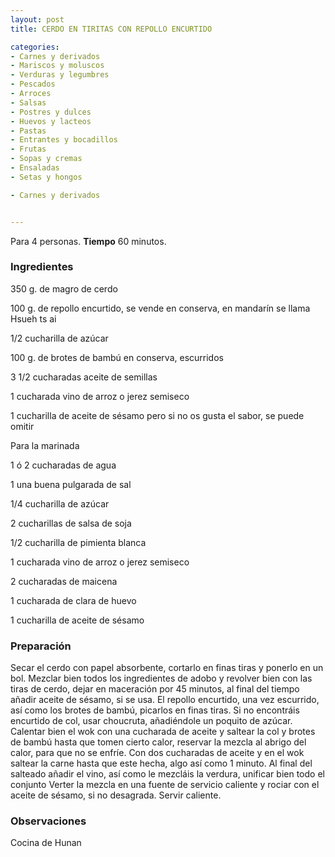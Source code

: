```yaml
---
layout: post
title: CERDO EN TIRITAS CON REPOLLO ENCURTIDO

categories:
- Carnes y derivados
- Mariscos y moluscos
- Verduras y legumbres
- Pescados
- Arroces
- Salsas
- Postres y dulces
- Huevos y lacteos
- Pastas
- Entrantes y bocadillos
- Frutas
- Sopas y cremas
- Ensaladas
- Setas y hongos

- Carnes y derivados


---
```


Para 4 personas.
<b>Tiempo</b> 60 minutos.

<h3>Ingredientes</h3>

350 g. de magro de cerdo

100 g. de repollo encurtido, se vende en conserva, en mandarín se llama Hsueh ts ai

1/2 cucharilla de azúcar

100 g. de brotes de bambú en conserva, escurridos

3 1/2 cucharadas aceite de semillas

1 cucharada vino de arroz o jerez semiseco

1 cucharilla de aceite de sésamo pero si no os gusta el sabor, se puede omitir

Para la marinada

1 ó 2 cucharadas de agua

1 una buena pulgarada de sal

1/4 cucharilla de azúcar

2 cucharillas de salsa de soja

1/2 cucharilla de pimienta blanca

1 cucharada vino de arroz o jerez semiseco

2 cucharadas de maicena

1 cucharada de clara de huevo

1 cucharilla de aceite de sésamo

<h3>Preparación</h3>

Secar el cerdo con papel absorbente, cortarlo en finas tiras y ponerlo en un bol. Mezclar bien todos los ingredientes de adobo y revolver bien con las tiras de cerdo, dejar en maceración por 45 minutos, al final del tiempo añadir aceite de sésamo, si se usa. El repollo encurtido, una vez escurrido, así como los brotes de bambú, picarlos en finas tiras. Si no encontráis encurtido de col, usar choucruta, añadiéndole un poquito de azúcar. Calentar bien el wok con una cucharada de aceite y saltear la col y brotes de bambú hasta que tomen cierto calor, reservar la mezcla al abrigo del calor, para que no se enfríe. Con dos cucharadas de aceite y en el wok saltear la carne hasta que este hecha, algo así como 1 minuto. Al final del salteado añadir el vino, así como le mezcláis la verdura, unificar bien todo el conjunto Verter la mezcla en una fuente de servicio caliente y rociar con el aceite de sésamo, si no desagrada. Servir caliente.

<h3>Observaciones</h3>

Cocina de Hunan

